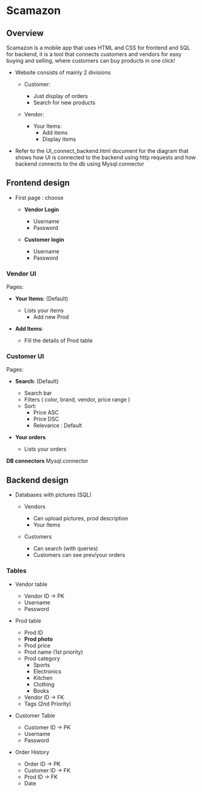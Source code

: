 
# Scamazon

## Overview
Scamazon is a mobile app that uses HTML and CSS for frontend and SQL for backend, it is a tool that connects customers and vendors for easy buying and selling, where customers can buy products in one click!

- Website consists of mainly 2 divisions
  - Customer:
    - Just display of orders
    - Search for new products

  - Vendor:
    - Your Items:
      - Add items
      - Display items


- Refer to the UI_connect_backend.html document for the diagram that shows how UI is connected to the backend using http requests and how backend connects to the db using Mysql.connector


## Frontend design

- First page : choose
	- **Vendor Login**
		- Username
		- Password

	- **Customer login**
		- Username
		- Password

### Vendor UI

Pages: 
- **Your Items**: (Default)
	- Lists your items
		- Add new Prod 

- **Add Items**:
	- Fill the details of Prod table

### Customer UI

Pages:
- **Search**: (Default)
	- Search bar
	- Filters ( color, brand, vendor, price range )
	- Sort:
		- Price ASC
		- Price DSC
		- Relevance : Default

- **Your orders**
	- Lists your orders

**DB connectors**
Mysql.connector

## Backend design

-  Databases with pictures (SQL)
	- Vendors
		- Can upload pictures, prod description
		- Your Items

	- Customers
		- Can search (with queries)
		- Customers can see prev/your orders
	
### Tables

- Vendor table
	- Vendor ID -> PK
	- Username
	- Password

- Prod table
	- Prod ID
	- **Prod photo**
	- Prod price
	- Prod name (1st  priority)
	- Prod category
		- Sports
		- Electronics
		- Kitchen
		- Clothing
		- Books
	- Vendor ID -> FK
	- Tags (2nd Priority)

- Customer Table
	- Customer ID -> PK
	- Username
	- Password

- Order History
	- Order ID -> PK
	- Customer ID -> FK
	- Prod ID -> FK
	- Date






